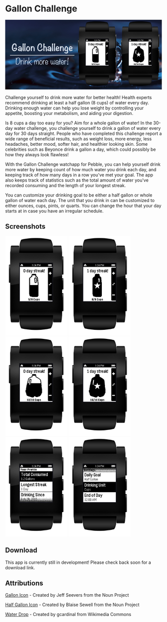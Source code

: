# Gallon Challenge
![Image](https://raw.githubusercontent.com/JessicaYeh/pebble-gallon-challenge/master/appstore_resources/header_image.png)

Challenge yourself to drink more water for better health! Health experts recommend drinking at least a half gallon (8 cups) of water every day. Drinking enough water can help you lose weight by controlling your appetite, boosting your metabolism, and aiding your digestion.

Is 8 cups a day too easy for you? Aim for a whole gallon of water! In the 30-day water challenge, you challenge yourself to drink a gallon of water every day for 30 days straight. People who have completed this challenge report a wide range of beneficial results, such as weight loss, more energy, less headaches, better mood, softer hair, and healthier looking skin. Some celebrities such as Beyonce drink a gallon a day, which could possibly be how they always look flawless!

With the Gallon Challenge watchapp for Pebble, you can help yourself drink more water by keeping count of how much water you drink each day, and keeping track of how many days in a row you've met your goal. The app also keeps track of statistics such as the total amount of water you've recorded consuming and the length of your longest streak.

You can customize your drinking goal to be either a half gallon or whole gallon of water each day. The unit that you drink in can be customized to either ounces, cups, pints, or quarts. You can change the hour that your day starts at in case you have an irregular schedule.

## Screenshots
<img src="https://raw.githubusercontent.com/JessicaYeh/pebble-gallon-challenge/master/screenshots/screenshot-in-pebble-half-gallon.png" height="320px">
<img src="https://raw.githubusercontent.com/JessicaYeh/pebble-gallon-challenge/master/screenshots/screenshot-in-pebble-filled-half-gallon.png" height="320px">
<img src="https://raw.githubusercontent.com/JessicaYeh/pebble-gallon-challenge/master/screenshots/screenshot-in-pebble-gallon.png" height="320px">
<img src="https://raw.githubusercontent.com/JessicaYeh/pebble-gallon-challenge/master/screenshots/screenshot-in-pebble-filled-gallon.png" height="320px">
<img src="https://raw.githubusercontent.com/JessicaYeh/pebble-gallon-challenge/master/screenshots/screenshot-in-pebble-profile.png" height="320px">
<img src="https://raw.githubusercontent.com/JessicaYeh/pebble-gallon-challenge/master/screenshots/screenshot-in-pebble-settings.png" height="320px">

## Download
This app is currently still in development! Please check back soon for a download link.

## Attributions
<a href="http://thenounproject.com/term/milk/1701/">Gallon Icon</a> - Created by Jeff Seevers from the Noun Project

<a href="http://thenounproject.com/term/milk/82802/">Half Gallon Icon</a> - Created by Blaise Sewell from the Noun Project

<a href="http://commons.wikimedia.org/wiki/File:Water_drop,_single.jpg">Water Drop</a> - Created by gcardinal from Wikimedia Commons
